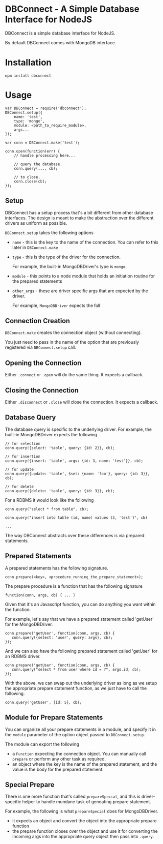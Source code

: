 # DBConnect - A Simple Database Interface for NodeJS

DBConnect is a simple database interface for NodeJS.

By default DBConnect comes with MongoDB interface.

# Installation

    npm install dbconnect

# Usage

    var DBConnect = require('dbconnect');
    DBConnect.setup({
        name: 'test',
        type: 'mongo',
        module: <path_to_require_module>,
        args...
    });

    var conn = DBConnect.make('test');

    conn.open(function(err) {
        // handle processing here...

        // query the database.
        conn.query(..., cb);

        // to close.
        conn.close(cb);
    });

## Setup

DBConnect has a setup process that's a bit different from other database interfaces. The design is meant to make
the abstraction over the different drivers as uniform as possible.

`DBConnect.setup` takes the following options

* `name` - this is the key to the name of the connection. You can refer to this later in `DBConnect.make`
* `type` - this is the type of the driver for the connection.

  For example, the built-in MongoDBDriver's type is `mongo`.

* `module` - this points to a node module that holds an initiation routine for the prepared statements
* `other_args` - these are driver specific args that are expected by the driver.

  For example, `MongoDBDriver` expects the foll

## Connection Creation

`DBConnect.make` creates the connection object (without connecting).

You just need to pass in the name of the option that are previously registered via `DBConnect.setup` call.

## Opening the Connection

Either `.connect` or `.open` will do the same thing. It expects a callback.

## Closing the Connection

Either `.disconnect` or `.close` will close the connection. It expects a callback.

## Database Query

The database query is specific to the underlying driver. For example, the built-in MongoDBDriver expects the following

    // for selection
    conn.query({select: 'table', query: {id: 2}}, cb);

    // for insertion
    conn.query({insert: 'table', args: {id: 3, name: 'test'}}, cb);

    // for update
    conn.query({update: 'table', $set: {name: 'foo'}, query: {id: 3}}, cb);

    // for delete
    conn.query({delete: 'table', query: {id: 3}}, cb);

For a RDBMS it would look like the following

    conn.query("select * from table", cb);

    conn.query("insert into table (id, name) values (3, 'test')", cb)

    ...

The way DBConnect abstracts over these differences is via prepared statements.

## Prepared Statements

A prepared statements has the following signature.

    conn.prepare(<key>, <procedure_running_the_prepare_statement>);

The prepare procedure is a function that has the following signature

    function(conn, args, cb) { ... }

Given that it's an Javascript function, you can do anything you want within the function.

For example, let's say that we have a prepared statement called 'getUser' for the MongoDBDriver.

    conn.prepare('getUser', function(conn, args, cb) {
       conn.query({select: 'user', query: args}, cb);
    });

And we can also have the following prepared statement called 'getUser' for an RDBMS driver.

    conn.prepare('getUser', function(conn, args, cb) {
       conn.query("select * from user where id = ?", args.id, cb);
    });

With the above, we can swap out the underlying driver as long as we setup the appropriate prepare statement function, as
we just have to call the following.

    conn.query('getUser', {id: 5}, cb);

## Module for Prepare Statements

You can organize all your prepare statements in a module, and specify it in the `module` parameter of the option object
passed to `DBConnect.setup`.

The module can export the following

* a `Function` expecting the connection object. You can manually call `prepare` or perform any other task as required.
* an object where the key is the name of the prepared statement, and the value is the body for the prepared statement.

## Special Prepare

There is one more function that's called `prepareSpecial`, and this is driver-specific helper to handle mundane task
of geneating prepare statement.

For example, the following is what `prepareSpecial` does for MongoDBDriver.

* it expects an object and convert the object into the appropriate prepare function
* the prepare function closes over the object and use it for converting the incoming args into the appropriate query object
  then pass into `.query`.

